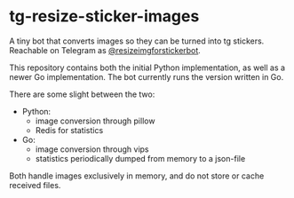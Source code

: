 # tg-resize-sticker-images
A tiny bot that converts images so they can be turned into tg stickers. Reachable on Telegram as [@resizeimgforstickerbot](https://t.me/resizeimgforstickerbot).

This repository contains both the initial Python implementation, as well as a newer Go implementation. The bot currently runs the version written in Go.

There are some slight between the two:

- Python:
    - image conversion through pillow
    - Redis for statistics
- Go:
    - image conversion through vips
    - statistics periodically dumped from memory to a json-file

Both handle images exclusively in memory, and do not store or cache received files.
